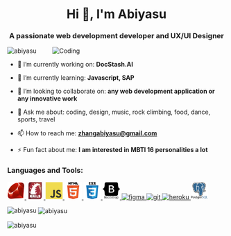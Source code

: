 <h1 align="center">Hi 👋, I'm Abiyasu</h1>
<h3 align="center">A passionate web development developer and UX/UI Designer</h3>

<img align="right" alt="Coding" width="400" src="https://cdn.dribbble.com/users/4055494/screenshots/15215756/media/d2b66c4ca0192aa26d103448b3d1518b.gif">
<p align="left"> <img src="https://komarev.com/ghpvc/?username=abiyasu&label=Profile%20views&color=0e75b6&style=flat" alt="abiyasu" /> </p>

- 🔭 I’m currently working on: **DocStash.AI**

- 🌱 I’m currently learning: **Javascript, SAP**

- 👯 I’m looking to collaborate on: **any web development application or any innovative work**

- 💬 Ask me about: coding, design, music, rock climbing, food, dance, sports, travel

- 📫 How to reach me: **zhangabiyasu@gmail.com**

- ⚡ Fun fact about me: **I am interested in MBTI 16 personalities a lot**

<h3 align="left">Languages and Tools:</h3>
<p align="left"> <a href="https://getbootstrap.com" target="_blank" rel="noreferrer"> <img src="https://raw.githubusercontent.com/devicons/devicon/master/icons/ruby/ruby-original.svg" alt="ruby" width="40" height="40"/> <img src="https://raw.githubusercontent.com/devicons/devicon/master/icons/rails/rails-original-wordmark.svg" alt="rails" width="40" height="40"/> <img src="https://raw.githubusercontent.com/devicons/devicon/master/icons/javascript/javascript-original.svg" alt="javascript" width="40" height="40"/> <img src="https://raw.githubusercontent.com/devicons/devicon/master/icons/html5/html5-original-wordmark.svg" alt="html5" width="40" height="40"/> <img src="https://raw.githubusercontent.com/devicons/devicon/master/icons/css3/css3-original-wordmark.svg" alt="css3" width="40" height="40"/> <img src="https://raw.githubusercontent.com/devicons/devicon/master/icons/bootstrap/bootstrap-plain-wordmark.svg" alt="bootstrap" width="40" height="40"/> </a> <a href="https://www.w3schools.com/css/" target="_blank" rel="noreferrer">  </a> <a href="https://www.figma.com/" target="_blank" rel="noreferrer"> <img src="https://www.vectorlogo.zone/logos/figma/figma-icon.svg" alt="figma" width="40" height="40"/> </a> <a href="https://git-scm.com/" target="_blank" rel="noreferrer"> <img src="https://www.vectorlogo.zone/logos/git-scm/git-scm-icon.svg" alt="git" width="40" height="40"/> </a> <a href="https://heroku.com" target="_blank" rel="noreferrer"> <img src="https://www.vectorlogo.zone/logos/heroku/heroku-icon.svg" alt="heroku" width="40" height="40"/> </a> <a href="https://www.w3.org/html/" target="_blank" rel="noreferrer"></a> <a href="https://developer.mozilla.org/en-US/docs/Web/JavaScript" target="_blank" rel="noreferrer"> </a> <a href="https://www.postgresql.org" target="_blank" rel="noreferrer"> <img src="https://raw.githubusercontent.com/devicons/devicon/master/icons/postgresql/postgresql-original-wordmark.svg" alt="postgresql" width="40" height="40"/> </a> <a href="https://rubyonrails.org" target="_blank" rel="noreferrer"> </a> <a href="https://www.ruby-lang.org/en/" target="_blank" rel="noreferrer">  </a> </p>

<p><img align="left" src="https://github-readme-stats.vercel.app/api/top-langs?username=abiyasu&show_icons=true&locale=en&layout=compact" alt="abiyasu" /></p>

<p>&nbsp;<img align="center" src="https://github-readme-stats.vercel.app/api?username=abiyasu&show_icons=true&locale=en" alt="abiyasu" /></p>

<p><img align="center" src="https://github-readme-streak-stats.herokuapp.com/?user=abiyasu&" alt="abiyasu" /></p>


